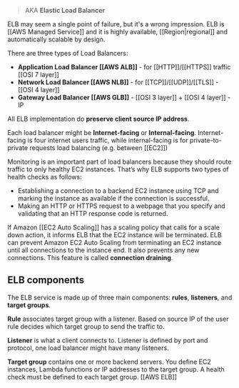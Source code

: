 > AKA **Elastic Load Balancer**

ELB may seem a single point of failure, but it's a wrong impression. ELB is [[AWS Managed Service]] and it is highly available, [[Region|regional]] and automatically scalable by design.

There are three types of Load Balancers:

- **Application Load Balancer [[AWS ALB]]** - for [[HTTP]]/[[HTTPS]] traffic [[OSI 7 layer]]
- **Network Load Balancer [[AWS NLB]]** - for [[TCP]]/[[UDP]]/[[TLS]] - [[OSI 4 layer]]
- **Gateway Load Balancer [[AWS GLB]]** - [[OSI 3 layer]] + [[OSI 4 layer]] - IP

All ELB implementation do **preserve client source IP address**.

Each load balancer might be **Internet-facing** or **Internal-facing**. Internet-facing is four internet users traffic, while internal-facing is for private-to-private requests load balancing (e.g. between [[EC2]])

Monitoring is an important part of load balancers because they should route traffic to only healthy EC2 instances. That’s why ELB supports two types of health checks as follows:

- Establishing a connection to a backend EC2 instance using TCP and marking the instance as available if the connection is successful.
- Making an HTTP or HTTPS request to a webpage that you specify and validating that an HTTP response code is returned.

If Amazon [[EC2 Auto Scaling]] has a scaling policy that calls for a scale down action, it informs ELB that the EC2 instance will be terminated. ELB can prevent Amazon EC2 Auto Scaling from terminating an EC2 instance until all connections to the instance end. It also prevents any new connections. This feature is called **connection draining**.

## ELB components

The ELB service is made up of three main components: **rules**, **listeners**, and **target groups**.

**Rule** associates target group with a listener. Based on source IP of the user rule decides which target group to send the traffic to.

**Listener** is what a client connects to. Listener is defined by port and protocol, one load balancer might have many listeners.

**Target group** contains one or more backend servers. You define EC2 instances, Lambda functions or IP addresses to the target group. A health check must be defined to each target group.
[[AWS ELB]]